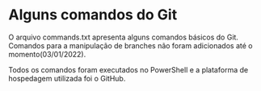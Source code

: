 # Alguns comandos do Git

O arquivo commands.txt apresenta alguns comandos básicos do Git. Comandos para a manipulação de branches não foram
adicionados até o momento(03/01/2022).

Todos os comandos foram executados no PowerShell e a plataforma de hospedagem utilizada foi o GitHub.

